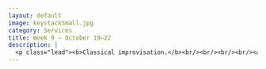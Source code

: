 ```yaml
---
layout: default
image: keystackSmall.jpg
category: Services
title: Week 9 – October 19–22
description: |
  <p class="lead"><b>Classical improvisation.</b><br/><br/><br/><br/><a href="/week9/">Read more...</a></p>
---
```

